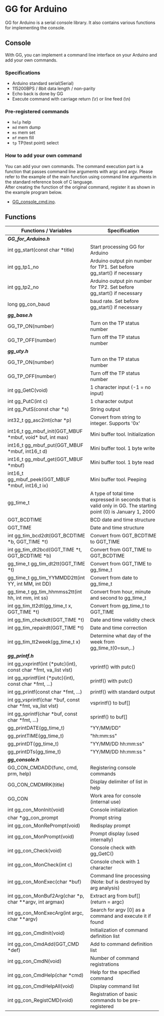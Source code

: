# GG for Arduino

GG for Arduino is a serial console library. It also contains various functions for implementing the console.  

## Console

With GG, you can implement a command line interface on your Arduino and add your own commands.  

### Specifications

* Arduino standard serial(Serial)
* 115200BPS / 8bit data length / non-parity
* Echo back is done by GG
* Execute command with carriage return (\r) or line feed (\n)

### Pre-registered commands

* `help` help
* `md` mem dump
* `ms` mem set
* `mf` mem fill
* `tp` TP(test point) select

### How to add your own command

You can add your own commands. The command execution part is a function that passes command line arguments with argc and argv. Please refer to the example of the main function using command line arguments in the standard reference book of C language.  
After creating the function of the original command, register it as shown in the example program below.  

* [GG_console_cmd.ino](examples/GG_console_cmd/GG_console_cmd.ino).

## Functions

|Functions / Variables|Specification|
|--|---|
|***GG_for_Arduino.h***||
|int gg_start(const char \*title)|Start processing GG for Arduino|
|int gg_tp1_no|Arduino output pin number for TP1. Set before gg_start() if necessary|
|int gg_tp2_no|Arduino output pin number for TP2. Set before gg_start() if necessary|
|long gg_con_baud|baud rate. Set before gg_start() if necessary|
|***gg_base.h***||
|GG_TP_ON(number)|Turn on the TP status number|
|GG_TP_OFF(number)|Turn off the TP status number|
|***gg_uty.h***||
|GG_TP_ON(number)|Turn on the TP status number|
|GG_TP_OFF(number)|Turn off the TP status number|
|int gg_GetC(void)|1 character input (-1 = no input)|
|int gg_PutC(int c)|1 character output|
|int gg_PutS(const char \*s)|String output|
|int32_t gg_asc2int(char \*p)|Convert from string to integer. Supports '0x'|
|int16_t gg_mbuf_init(GGT_MBUF \*mbuf, void\* buf, int max)|Mini buffer tool. Initialization|
|int16_t gg_mbuf_put(GGT_MBUF \*mbuf, int16_t d)|Mini buffer tool. 1 byte write|
|int16_t gg_mbuf_get(GGT_MBUF \*mbuf)|Mini buffer tool. 1 byte read|
|int16_t gg_mbuf_peek(GGT_MBUF \*mbuf, int16_t ix)|Mini buffer tool. Peeping|
|gg_time_t|A type of total time expressed in seconds that is valid only in GG. The starting point (0) is January 1, 2000|
|GGT_BCDTIME|BCD date and time structure|
|GGT_TIME|Date and time structure|
|int gg_tim_bcd2dt(GGT_BCDTIME \*b, GGT_TIME \*t)|Convert from GGT_BCDTIME to GGT_TIME|
|int gg_tim_dt2bcd(GGT_TIME \*t, GGT_BCDTIME \*b)|Convert from GGT_TIME to GGT_BCDTIME|
|gg_time_t gg_tim_dt2tt(GGT_TIME \*t)|Convert from GGT_TIME to gg_time_t|
|gg_time_t gg_tim_YYMMDD2tt(int YY, int MM, int DD)|Convert from date to gg_time_t|
|gg_time_t gg_tim_hhmmss2tt(int hh, int mm, int ss)|Convert from hour, minute and second to gg_time_t|
|int gg_tim_tt2dt(gg_time_t x, GGT_TIME \*t)|Convert from gg_time_t to GGT_TIME|
|int gg_tim_checkdt(GGT_TIME \*t)|Date and time validity check|
|int gg_tim_repairdt(GGT_TIME \*t)|Date and time correction|
|int gg_tim_tt2week(gg_time_t x)|Determine what day of the week from gg_time_t(0=sun,..)|
|***gg_printf.h***||
|int gg_vxprintf(int (\*putc)(int), const char \*fmt, va_list vlst)|vprintf() with putc()|
|int gg_xprintf(int (\*putc)(int), const char \*fmt, ...)|printf() with putc()|
|int gg_printf(const char \*fmt, ...)|printf() with standard output|
|int gg_vsprintf(char \*buf, const char \*fmt, va_list vlst)|vsprintf() to buf[]|
|int gg_sprintf(char \*buf, const char \*fmt, ...)|sprintf() to buf[]|
|gg_printDATE(gg_time_t)|"YY/MM/DD"|
|gg_printTIME(gg_time_t)|"hh:mm:ss"|
|gg_printDT(gg_time_t)|"YY/MM/DD hh:mm:ss"|
|gg_printDTs(gg_time_t)|"YY/MM/DD hh:mm:ss "|
|***gg_console.h***||
|GG_CON_CMDADD(func, cmd, prm, help)|Registering console commands|
|GG_CON_CMDMRK(title)|Display delimiter of list in help|
|GG_CON|Work area for console (internal use)|
|int gg_con_MonInit(void)|Console initialization|
|char \*gg_con_prompt|Prompt string|
|int gg_con_MonRePrompt(void)|Redisplay prompt|
|int gg_con_MonPrompt(void)|Prompt display (used internally)|
|int gg_con_Check(void)|Console check with gg_GetC()|
|int gg_con_MonCheck(int c)|Console check with 1 character|
|int gg_con_MonExec(char \*buf)|Command line processing (Note: buf is destroyed by arg analysis)|
|int gg_con_MonBuf2Arg(char \*p, char \**argv, int argmax)|Extract arg from buf[] (return = argc)|
|int gg_con_MonExecArg(int argc, char \**argv)|Search for argv [0] as a command and execute it if found|
|int gg_con_CmdInit(void)|Initialization of command definition list|
|int gg_con_CmdAdd(GGT_CMD \*def)|Add to command definition list|
|int gg_con_CmdN(void)|Number of command registrations|
|int gg_con_CmdHelp(char \*cmd)|Help for the specified command|
|int gg_con_CmdHelpAll(void)|Display command list|
|int gg_con_RegistCMD(void)|Registration of basic commands to be pre-registered|
